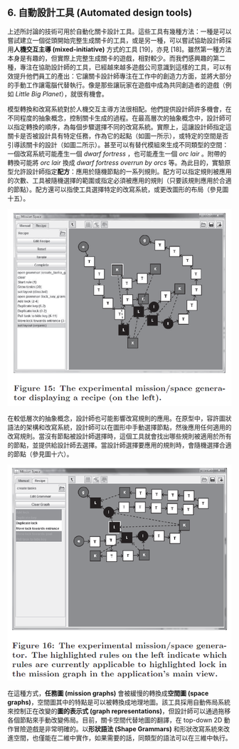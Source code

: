 ## 6. 自動設計工具 (Automated design tools)

上述所討論的技術可用於自動化關卡設計工具。這些工具有幾種方法：一種是可以嘗試建立一個從頭開始完整生成關卡的工具，或是另一種，可以嘗試協助設計師採用**人機交互主導 (mixed-initiative)** 方式的工具 [19]，亦見 [18]。雖然第一種方法本身是有趣的，但實際上完整生成關卡的遊戲，相對較少。而我們感興趣的第二種，專注在協助設計師的工具，已經越來越多遊戲公司意識到這樣的工具，可以有效提升他們員工的產出：它讓關卡設計師專注在工作中的創造力方面，並將大部分的手動工作讓電腦代替執行。像是那些讓玩家在遊戲中成為共同創造者的遊戲（例如 *Little Big Planet*），就很有機會。

模型轉換和改寫系統對於人機交互主導方法很相配。他們提供設計師許多機會，在不同程度的抽象概念，控制關卡生成的過程。在最高層次的抽象概念中，設計師可以指定轉換的順序，為每個步驟選擇不同的改寫系統。實際上，這讓設計師指定這關卡是否被設計具有特定任務，作為它的起點（如圖一所示），或特定的空間是否引導該關卡的設計（如圖二所示）。甚至可以有替代模組來生成不同類型的空間：一個改寫系統可能產生一個 *dwarf fortress* ，也可能產生一個 *orc lair* 。附帶的轉換可能將 *orc lair* 換成 *dwarf fortress overrun by orcs* 等。為此目的，實驗原型允許設計師指定**配方**：應用於隨機節點的一系列規則。配方可以指定規則被應用的次數、工具被隨機選擇的範圍或指定必須被應用的規則（只要該規則應用於合適的節點）。配方還可以指使工具選擇特定的改寫系統，或更改圖形的布局（參見圖十五）。

![](./img/15.PNG)

在較低層次的抽象概念，設計師也可能影響改寫規則的應用。在原型中，容許圖狀語法的架構和改寫系統，設計師可以在圖形中手動選擇節點，然後應用任何適用的改寫規則。當沒有節點被設計師選擇時，這個工具就會找出哪些規則被適用於所有的節點，並提供給設計師去選擇。當設計師選擇要應用的規則時，會隨機選擇合適的節點（參見圖十六）。

![](./img/16.PNG)

在這種方式，**任務圖 (mission graphs)** 會被緩慢的轉換成**空間圖 (space graphs)**，空間圖其中的特點是可以被轉換成地理地圖。該工具採用自動佈局系統來控制正在改變的**圖的表示式 (graph representations)**，但設計師可以通過拖移各個節點來手動改變佈局。目前，關卡空間代替地圖的翻譯，在 top-down 2D 動作冒險遊戲是非常明確的。以**形狀語法 (Shape Grammars)** 和形狀改寫系統來改進空間，也僅能在二維中實作，如果需要的話，同類型的語法可以在三維中執行。
